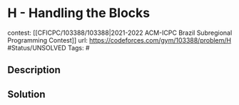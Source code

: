 # H - Handling the Blocks

contest: [[CFICPC/103388/103388|2021-2022 ACM-ICPC Brazil Subregional Programming Contest]]
url: https://codeforces.com/gym/103388/problem/H
#Status/UNSOLVED
Tags: #

## Description

## Solution

